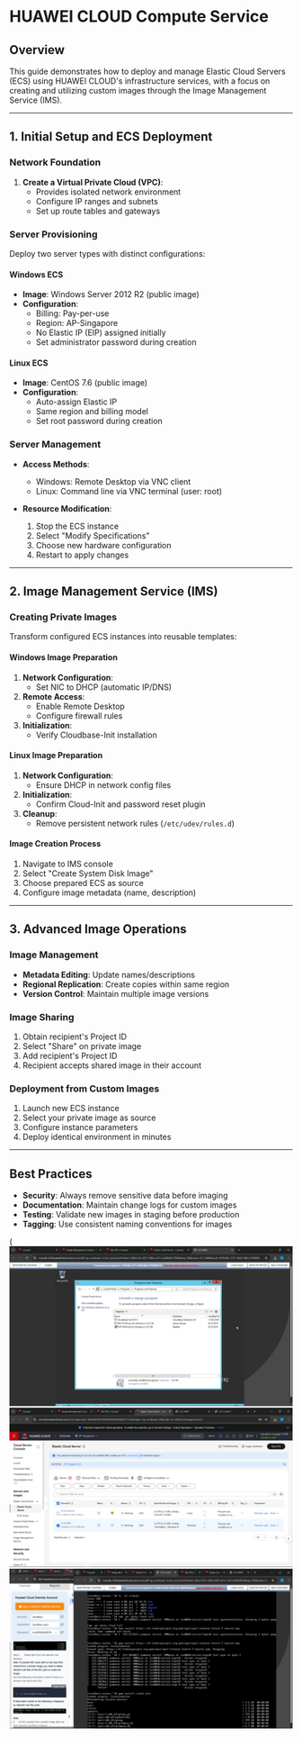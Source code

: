 
# HUAWEI CLOUD Compute Service

## Overview
This guide demonstrates how to deploy and manage Elastic Cloud Servers (ECS) using HUAWEI CLOUD's infrastructure services, with a focus on creating and utilizing custom images through the Image Management Service (IMS).

---

## 1. Initial Setup and ECS Deployment

### Network Foundation
1. **Create a Virtual Private Cloud (VPC)**:
   - Provides isolated network environment
   - Configure IP ranges and subnets
   - Set up route tables and gateways

### Server Provisioning
Deploy two server types with distinct configurations:

#### Windows ECS
- **Image**: Windows Server 2012 R2 (public image)
- **Configuration**:
  - Billing: Pay-per-use
  - Region: AP-Singapore
  - No Elastic IP (EIP) assigned initially
  - Set administrator password during creation

#### Linux ECS
- **Image**: CentOS 7.6 (public image)
- **Configuration**:
  - Auto-assign Elastic IP
  - Same region and billing model
  - Set root password during creation

### Server Management
- **Access Methods**:
  - Windows: Remote Desktop via VNC client
  - Linux: Command line via VNC terminal (user: root)
  
- **Resource Modification**:
  1. Stop the ECS instance
  2. Select "Modify Specifications"
  3. Choose new hardware configuration
  4. Restart to apply changes

---

## 2. Image Management Service (IMS)

### Creating Private Images
Transform configured ECS instances into reusable templates:

#### Windows Image Preparation
1. **Network Configuration**:
   - Set NIC to DHCP (automatic IP/DNS)
2. **Remote Access**:
   - Enable Remote Desktop
   - Configure firewall rules
3. **Initialization**:
   - Verify Cloudbase-Init installation

#### Linux Image Preparation
1. **Network Configuration**:
   - Ensure DHCP in network config files
2. **Initialization**:
   - Confirm Cloud-Init and password reset plugin
3. **Cleanup**:
   - Remove persistent network rules (`/etc/udev/rules.d`)

#### Image Creation Process
1. Navigate to IMS console
2. Select "Create System Disk Image"
3. Choose prepared ECS as source
4. Configure image metadata (name, description)

---

## 3. Advanced Image Operations

### Image Management
- **Metadata Editing**: Update names/descriptions
- **Regional Replication**: Create copies within same region
- **Version Control**: Maintain multiple image versions

### Image Sharing
1. Obtain recipient's Project ID
2. Select "Share" on private image
3. Add recipient's Project ID
4. Recipient accepts shared image in their account

### Deployment from Custom Images
1. Launch new ECS instance
2. Select your private image as source
3. Configure instance parameters
4. Deploy identical environment in minutes

---

## Best Practices
- **Security**: Always remove sensitive data before imaging
- **Documentation**: Maintain change logs for custom images
- **Testing**: Validate new images in staging before production
- **Tagging**: Use consistent naming conventions for images

(![IMG-20250727-WA0050](https://github.com/wakeel7/HCCDA-TechEssentials/blob/ffb5ce331c5b37c0a4445a77d5984b8ffea4391c/cloud-labs/lab-2/Images/471240844-9b7c44a0-5491-441d-be2d-fe1e9d2d2215.jpg)
![IMG-20250727-WA0049](https://github.com/wakeel7/HCCDA-TechEssentials/blob/ffb5ce331c5b37c0a4445a77d5984b8ffea4391c/cloud-labs/lab-2/Images/471240851-b3205a78-ad28-4fde-8ffa-ff228058dcc4.jpg)
![IMG-20250727-WA0048](https://github.com/wakeel7/HCCDA-TechEssentials/blob/ffb5ce331c5b37c0a4445a77d5984b8ffea4391c/cloud-labs/lab-2/Images/471240875-75ad0bfe-5d20-4f68-8ee7-3df08c4f1f93.jpg)
